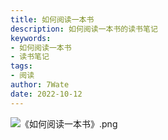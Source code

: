 ```yaml
---
title: 如何阅读一本书
description: 如何阅读一本书的读书笔记
keywords:
- 如何阅读一本书
- 读书笔记
tags:
- 阅读
author: 7Wate
date: 2022-10-12
---
```


![《如何阅读一本书》.png](https://static.7wate.com/img/2022/10/12/39d8eeed6d5e9.png)
